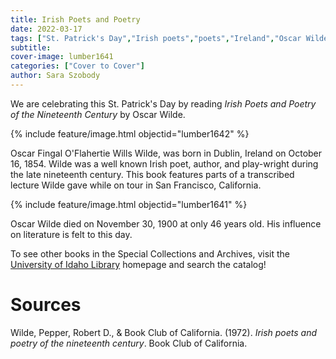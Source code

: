 ```yaml
---
title: Irish Poets and Poetry
date: 2022-03-17
tags: ["St. Patrick's Day","Irish poets","poets","Ireland","Oscar Wilde"]
subtitle: 
cover-image: lumber1641
categories: ["Cover to Cover"]
author: Sara Szobody
---
```


We are celebrating this St. Patrick's Day by reading <i>Irish Poets and Poetry of the Nineteenth Century</i> by Oscar Wilde.

{% include feature/image.html objectid="lumber1642" %}

Oscar Fingal O'Flahertie Wills Wilde, was born in Dublin, Ireland on October 16, 1854. Wilde was a well known Irish poet, author, and play-wright during the late nineteenth century. This book features parts of a transcribed lecture Wilde gave while on tour in San Francisco, California. 

{% include feature/image.html objectid="lumber1641" %}

Oscar Wilde died on November 30, 1900 at only 46 years old. His influence on literature is felt to this day.

To see other books in the Special Collections and Archives, visit the [University of Idaho Library](https://www.lib.uidaho.edu/) homepage and search the catalog!

# Sources

Wilde, Pepper, Robert D., & Book Club of California. (1972). <i>Irish poets and poetry of the nineteenth century</i>. Book Club of California.